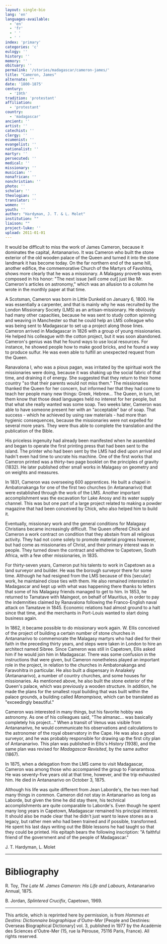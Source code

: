 ```yaml
---
layout: single-bio
lang: 'en'
languages-available:
  - 'en'
  - 'fr'
  - ' '
  - ' '
index: 'primary'
categories: 'c'
eulogy: ''
history: ''
memory: ''
obituary: ''
permalink: '/stories/madagascar/cameron-james/'
title: "Cameron, James"
alternate: ""
date: '1800-1875'
century:
  - '19th'
tradition: 'protestant'
affiliation:
  - 'protestant'
country:
  - 'madagascar'
ancient: ''
artist: ''
catechist: ''
clergy: ''
ecumenist: ''
evangelist: ''
nationalist: ''
martyr: ''
persecuted: ''
medical: ''
missionary: ''
musician: ''
nonafrican: ''
nonchristian: ''
photo: ''
scholar: ''
theologian: ''
translator: ''
women: ''
youth: ''
author: "Hardyman, J. T. & L. Molet"
institution: ""
liaison: ""
project-luke: ''
upload: 2011-01-01
---
```




It would be difficult to miss the work of James Cameron, because it dominates the capital, Antananarivo. It was Cameron who built the stone exterior of the old wooden palace of the Queen and turned it into the stone landmark it has become today. On the far northern end of the same hill, another edifice, the commemorative Church of the Martyrs of Favohitra, shows more clearly that he was a missionary. A Malagasy proverb was even composed in his honor: "The next issue [will come out] just like Mr. Cameron's articles on astronomy," which was an allusion to a column he wrote in the monthly paper at that time.

A Scotsman, Cameron was born in Little Dunkeld on January 6, 1800. He was essentially a carpenter, and that is mainly why he was recruited by the London Missionary Society (LMS) as an artisan-missionary. He obviously had many other capacities, because he was sent to study cotton spinning and weaving in Manchester so that he could help an LMS colleague who was being sent to Madagascar to set up a project along those lines. Cameron arrived in Madagascar in 1826 with a group of young missionaries. He helped his colleague with the cotton project, but it was soon abandoned. Cameron's genius was that he found ways to use local resources. For instance, he showed people how to make good bricks, and he found a way to produce sulfur. He was even able to fulfill an unexpected request from the Queen.

Ranavalona I, who was a pious pagan, was irritated by the spiritual work the missionaries were doing, because it was shaking up the social fabric of that time, and draining it of energy. She suggested that they return to their home country "so that their parents would not miss them." The missionaries thanked the Queen for her concern, but informed her that they had come to teach her people many new things: Greek, Hebrew... The Queen, in turn, let them know that those dead languages held no interest for her people, but that what she really wanted was some soap. Two weeks later, Cameron was able to have someone present her with an "acceptable" bar of soap. That success - which he achieved by using raw materials - had more than hygienic consequences, because the missionaries were not expelled for several more years. They were thus able to complete the translation and the publication of the Bible.

His priceless ingenuity had already been manifested when he assembled and began to operate the first printing press that had been sent to the island. The printer who had been sent by the LMS had died upon arrival and hadn't even had time to uncrate his machine. One of the first works that Cameron printed was a thirty-two page booklet on the principles of gravity (1832). He later published other small works in Malagasy on geometry and on weights and measures.

In 1831, Cameron was overseeing 600 apprentices. He built a chapel in Ambatonakanga for one of the first two churches (in Antananarivo) that were established through the work of the LMS. Another important accomplishment was the excavation for Lake Anosy and its water supply channel. This was but one part of a large project related to making a powder magazine that had been conceived by Chick, who also helped him to build it.

Eventually, missionary work and the general conditions for Malagasy Christians became increasingly difficult. The Queen offered Chick and Cameron a work contract on condition that they abstain from all religious activity. They had not come solely to promote material progress however, but had come as missionaries of Christ, and their primary interest was in people. They turned down the contract and withdrew to Capetown, South Africa, with a few other missionaries, in 1835.

For thirty-seven years, Cameron put his talents to work in Capetown as a land surveyor and builder. He was the borough surveyor there for some time. Although he had resigned from the LMS because of this [secular] work, he maintained close ties with them. He also remained interested in Madagascar and kept up with what was happening there thanks to letters that some of his Malagasy friends managed to get to him. In 1853, he returned to Tamatave with Maingeot, on behalf of Mauritius, in order to pay the indemnities claimed by Ranavalona following the Franco-English naval attack on Tamatave in 1845. Economic relations had almost ground to a halt since that time, and the merchants in Port-Louis wanted to start doing business again.

In 1862, it became possible to do missionary work again. W. Ellis conceived of the project of building a certain number of stone churches in Antananarivo to commemorate the Malagasy martyrs who had died for their faith in the preceding thirty years, and steps were taken in London to hire an architect named Sibree. Since Cameron was still in Capetown, Ellis asked him if he would join him in Madagascar. There was some confusion in the instructions that were given, but Cameron nonetheless played an important role in the project, in relation to the churches in Ambatonakanga and Faravohitra in particular. He also built a dispensary in Analakely (Antananarivo), a number of country churches, and some houses for missionaries. As mentioned above, he also built the stone exterior of the Queen's palace, which was previously a wooden structure. In addition, he made the plans for the smallest royal building that was built within the palace grounds, a building called *Manampisoa*, which can be translated as "exceedingly beautiful."

Cameron was interested in many things, but his favorite hobby was astronomy. As one of his colleagues said, "The almanac... was basically completely his project..." When a transit of Venus was visible from Antananarivo, he would communicate his observations and calculations to the astronomer of the royal observatory in the Cape. He was also a good surveyor, and he was probably responsible for drawing up the first city plan of Antananarivo. This plan was published in Ellis's *History* (1938), and the same plan was revised for *Madagascar Revisited*, by the same author (1867).

In 1875, when a delegation from the LMS came to visit Madagascar, Cameron was among those who accompanied the group to Fianarantsoa. He was seventy-five years old at that time, however, and the trip exhausted him. He died in Antananarivo on October 3, 1875.

Although his life was quite different from Jean Laborde's, the two men had many things in common. Cameron did not stay in Antananarivo as long as Laborde, but given the time he did stay there, his technical accomplishments are quite comparable to Laborde's. Even though he spent many long years in Capetown, Madagascar remained his principal interest. It should also be made clear that he didn't just want to leave stones as a legacy, but rather men who had been trained and if possible, transformed. He spent his last days writing out the Bible lessons he had taught so that they could be printed. His epitaph bears the following inscription: "A faithful friend of the government and of the people of Madagascar."

J. T. Hardyman, L. Molet

---

# Bibliography

R. Toy, *The Late M. James Cameron: His Life and Labours*, Antananarivo Annual, 1875.

B. Jordan, *Splintered Crucifix*, Capetown, 1969.

---

This article, which is reprinted here by permission, is from *Hommes et Destins: Dictionnaire biographique d'Outre-Mer* [People and Destinies: Overseas Biographical Dictionary] vol. 3, published in 1977 by the Académie des Sciences d'Outre-Mer (15, rue la Pérouse, 75116 Paris, France). All rights reserved.